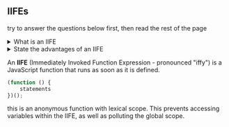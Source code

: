 
## IIFEs

try to answer the questions below first, then read the rest of the page

<details>
  <summary>What is an IIFE</summary>
  An IIFE (Immediately Invoked Function Expression) is a JavaScript function that runs as soon as it is defined.
</details>
<details>
  <summary>State the advantages of an IIFE</summary>
  
  #### Create a private state for any variable
  ```jsx
let reference = (function() {   
   let secret = "I cannot be changed by simple assignment";    
    return {     
         change(value) {       
           secret = value;     
         },      
         get secret() {       
           return secret;     
         }   
       }; 
     })();  
console.log(reference.secret); // "I cannot be changed by simple assignment"
reference.change("I am changed"); 
console.log(reference.secret); // "I am changed"
```
  
  #### doesnt pollute the global scope
</details>


An **IIFE** (Immediately Invoked Function Expression - pronounced "iffy") is a JavaScript function that runs as soon as it is defined.

```jsx
(function () {
    statements
})();
```

this is an anonymous function with lexical scope. This prevents accessing variables within the IIFE, as well as polluting the global scope.

